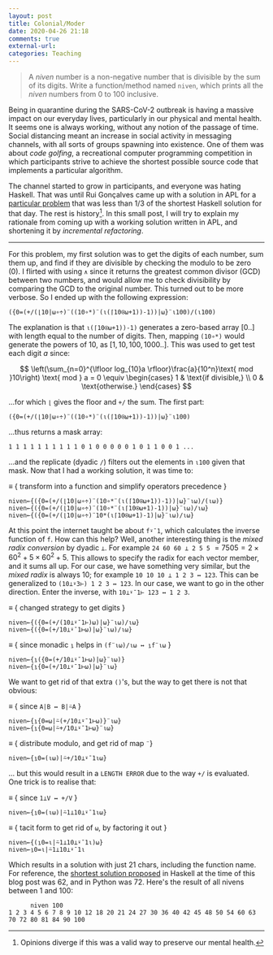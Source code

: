 ```yaml
---
layout: post
title: Colonial/Moder
date: 2020-04-26 21:18
comments: true
external-url:
categories: Teaching
---
```


> A _niven_ number is a non-negative number that is divisible by the sum of its digits. Write a function/method named `niven`, which prints all the _niven_ numbers from 0 to 100 inclusive.

Being in quarantine during the SARS-CoV-2 outbreak is having a massive impact on our everyday lives, particularly in our physical and mental health. It seems one is always working, without any notion of the passage of time. Social distancing meant an increase in social activity in messaging channels, with all sorts of groups spawning into existence. One of them was about _code golfing_, a recreational computer programming competition in which participants strive to achieve the shortest possible source code that implements a particular algorithm. 

The channel started to grow in participants, and everyone was hating Haskell. That was until Rui Gonçalves came up with a solution in APL for a [particular problem](https://github.com/hugoferreira/golf-during-covid/blob/master/day5.md) that was less than 1/3 of the shortest Haskell solution for that day. The rest is history[^1]. In this small post, I will try to explain my rationale from coming up with a working solution written in APL, and shortening it by _incremental refactoring_.

---

For this problem, my first solution was to get the digits of each number, sum them up, and find if they are divisible by checking the modulo to be zero (0). I flirted with using `∧` since it returns the greatest common divisor (GCD) between two numbers, and would allow me to check divisibility by comparing the GCD to the original number. This turned out to be more verbose. So I ended up with the following expression:

```apl
({0=(+/(⌊10|⍵∘÷)¨((10∘*)¨(⍳(⌈10⍟⍵+1))-1))|⍵}¨⍳100)/(⍳100)
```

The explanation is that `⍳(⌈10⍟⍵+1))-1)` generates a zero-based array $[0..]$ with length equal to the number of digits. Then, mapping `(10∘*)` would generate the powers of 10, as $[1, 10, 100, 1000..]$. This was used to get test each digit $a$ since:

$$
\left(\sum_{n=0}^{\lfloor log_{10}a \rfloor}\frac{a}{10^n}\text{ mod }10\right) \text{ mod } a = 0
\equiv \begin{cases}
1 & \text{if divisible,} \\
0 & \text{otherwise.}
\end{cases}
$$

...for which `⌊` gives the floor and `+/` the sum. The first part:

```apl
({0=(+/(⌊10|⍵∘÷)¨((10∘*)¨(⍳(⌈10⍟⍵+1))-1))|⍵}¨⍳100)
```

...thus returns a mask array:

```
1 1 1 1 1 1 1 1 1 1 0 1 0 0 0 0 0 1 0 1 1 0 0 1 ...
```

...and the replicate (dyadic `/`) filters out the elements in `⍳100` given that mask. Now that I had a working solution, it was time to:

$\equiv$ { transform into a function and simplify operators precedence }<br>

```apl
niven←{({0=(+/(⌊10|⍵∘÷)¨(10∘*¨(⍳(⌈10⍟⍵+1))-1))|⍵}¨⍳⍵)/(⍳⍵)}
niven←{({0=(+/(⌊10|⍵∘÷)¨(10∘*¨(⍳⌈10⍟⍵+1)-1))|⍵}¨⍳⍵)/⍳⍵}
niven←{({0=(+/(⌊10|⍵∘÷)¨10*(⍳⌈10⍟⍵+1)-1)|⍵}¨⍳⍵)/⍳⍵}
```

At this point the internet taught be about `f⍣¯1`, which calculates the inverse function of `f`. How can this help? Well, another interesting thing is the _mixed radix conversion_ by dyadic `⊥`. For example `24 60 60 ⊥ 2 5 5` $= 7505 = 2\times60^2 + 5\times60^2 + 5$. This allows to specify the radix for each vector member, and it sums all up. For our case, we have something very similar, but the _mixed radix_ is always 10; for example `10 10 10 ⊥ 1 2 3 ↔ 123`. This can be generalized to `(10⊥⍣3⊢) 1 2 3 ↔ 123`. In our case, we want to go in the other direction. Enter the inverse, with `10⊥⍣¯1⊢ 123 ↔ 1 2 3`.

$\equiv$ { changed strategy to get digits } <br>

```apl
niven←{({0=(+/(10⊥⍣¯1⊢)⍵)|⍵}¨⍳⍵)/⍳⍵}
niven←{({0=(+/10⊥⍣¯1⊢⍵)|⍵}¨⍳⍵)/⍳⍵}
```

$\equiv$ { since monadic `⍸` helps in `(f¨⍳⍵)/⍳⍵ ↔ ⍸f¨⍳⍵` }<br>

```apl
niven←{⍸({0=(+/10⊥⍣¯1⊢⍵)|⍵}¨⍳⍵)}
niven←{⍸{0=(+/10⊥⍣¯1⊢⍵)|⍵}¨⍳⍵}
```

We want to get rid of that extra `()`'s, but the way to get there is not that obvious:

$\equiv$ { since `A|B ↔ B|⍨A` }<br>

```apl
niven←{⍸{0=⍵|⍨(+/10⊥⍣¯1⊢⍵)}¨⍳⍵}
niven←{⍸{0=⍵|⍨+/10⊥⍣¯1⊢⍵}¨⍳⍵}
```

$\equiv$ { distribute modulo, and get rid of map `¨`}<br>

```apl
niven←{⍸0=(⍳⍵)|⍨+/10⊥⍣¯1⍳⍵}
```

... but this would result in a `LENGTH ERROR` due to the way `+/` is evaluated. One trick is to realise that:

$\equiv$ { since `1⊥V ↔ +/V` }<br>

```apl
niven←{⍸0=(⍳⍵)|⍨1⊥10⊥⍣¯1⍳⍵}
```

$\equiv$ { tacit form to get rid of `⍵`, by factoring it out }

```apl
niven←{(⍸0=⍳|⍨1⊥10⊥⍣¯1⍳)⍵}
niven←⍸0=⍳|⍨1⊥10⊥⍣¯1⍳
```

Which results in a solution with just 21 chars, including the function name. For reference, the [shortest solution proposed](https://github.com/hugoferreira/golf-during-covid/blob/master/day6.md) in Haskell at the time of this blog post was 62, and in Python was 72. Here's the result of all nivens between 1 and 100:

```
      niven 100
1 2 3 4 5 6 7 8 9 10 12 18 20 21 24 27 30 36 40 42 45 48 50 54 60 63 70 72 80 81 84 90 100
```

[^1]: Opinions diverge if this was a valid way to preserve our mental health.
